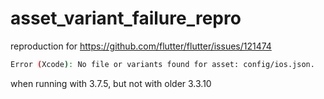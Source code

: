 # asset_variant_failure_repro

reproduction for https://github.com/flutter/flutter/issues/121474
```bash
Error (Xcode): No file or variants found for asset: config/ios.json.
```
when running with 3.7.5, but not with older 3.3.10
